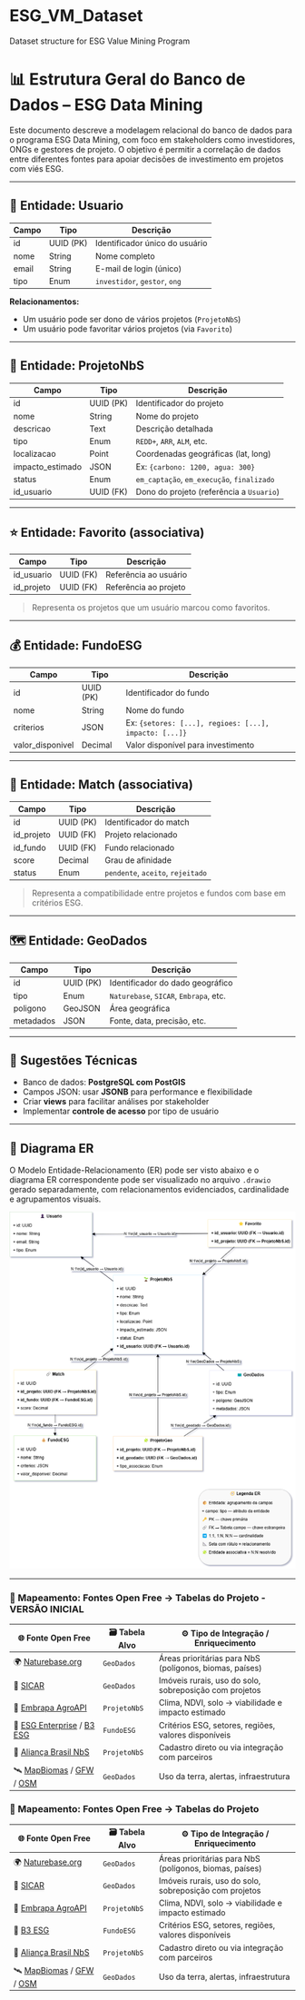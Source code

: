 # ESG_VM_Dataset
Dataset structure for ESG Value Mining Program
# 📊 Estrutura Geral do Banco de Dados – ESG Data Mining

Este documento descreve a modelagem relacional do banco de dados para o programa ESG Data Mining, com foco em stakeholders como investidores, ONGs e gestores de projeto. O objetivo é permitir a correlação de dados entre diferentes fontes para apoiar decisões de investimento em projetos com viés ESG.

---

## 👤 Entidade: Usuario

| Campo     | Tipo       | Descrição                                 |
|-----------|------------|-------------------------------------------|
| id        | UUID (PK)  | Identificador único do usuário            |
| nome      | String     | Nome completo                             |
| email     | String     | E-mail de login (único)                   |
| tipo      | Enum       | `investidor`, `gestor`, `ong`             |

**Relacionamentos:**
- Um usuário pode ser dono de vários projetos (`ProjetoNbS`)
- Um usuário pode favoritar vários projetos (via `Favorito`)

---

## 🌱 Entidade: ProjetoNbS

| Campo              | Tipo         | Descrição                                 |
|--------------------|--------------|-------------------------------------------|
| id                 | UUID (PK)    | Identificador do projeto                  |
| nome               | String       | Nome do projeto                           |
| descricao          | Text         | Descrição detalhada                       |
| tipo               | Enum         | `REDD+`, `ARR`, `ALM`, etc.               |
| localizacao        | Point        | Coordenadas geográficas (lat, long)       |
| impacto_estimado   | JSON         | Ex: `{carbono: 1200, agua: 300}`          |
| status             | Enum         | `em_captação`, `em_execução`, `finalizado`|
| id_usuario         | UUID (FK)    | Dono do projeto (referência a `Usuario`)  |

---

## ⭐ Entidade: Favorito (associativa)

| Campo         | Tipo      | Descrição                                 |
|---------------|-----------|-------------------------------------------|
| id_usuario    | UUID (FK) | Referência ao usuário                     |
| id_projeto    | UUID (FK) | Referência ao projeto                     |

> Representa os projetos que um usuário marcou como favoritos.

---

## 💰 Entidade: FundoESG

| Campo              | Tipo         | Descrição                                 |
|--------------------|--------------|-------------------------------------------|
| id                 | UUID (PK)    | Identificador do fundo                    |
| nome               | String       | Nome do fundo                             |
| criterios          | JSON         | Ex: `{setores: [...], regioes: [...], impacto: [...]}` |
| valor_disponivel   | Decimal      | Valor disponível para investimento        |

---

## 🔗 Entidade: Match (associativa)

| Campo         | Tipo      | Descrição                                 |
|---------------|-----------|-------------------------------------------|
| id            | UUID (PK) | Identificador do match                    |
| id_projeto    | UUID (FK) | Projeto relacionado                       |
| id_fundo      | UUID (FK) | Fundo relacionado                         |
| score         | Decimal   | Grau de afinidade                         |
| status        | Enum      | `pendente`, `aceito`, `rejeitado`         |

> Representa a compatibilidade entre projetos e fundos com base em critérios ESG.

---

## 🗺️ Entidade: GeoDados

| Campo       | Tipo      | Descrição                                 |
|-------------|-----------|-------------------------------------------|
| id          | UUID (PK) | Identificador do dado geográfico          |
| tipo        | Enum      | `Naturebase`, `SICAR`, `Embrapa`, etc.    |
| poligono    | GeoJSON   | Área geográfica                           |
| metadados   | JSON      | Fonte, data, precisão, etc.               |

---

## 🧠 Sugestões Técnicas

- Banco de dados: **PostgreSQL com PostGIS**
- Campos JSON: usar **JSONB** para performance e flexibilidade
- Criar **views** para facilitar análises por stakeholder
- Implementar **controle de acesso** por tipo de usuário

---

## 📌 Diagrama ER

O Modelo Entidade-Relacionamento (ER) pode ser visto abaixo e o diagrama ER correspondente pode ser visualizado no arquivo `.drawio` gerado separadamente, com relacionamentos evidenciados, cardinalidade e agrupamentos visuais.

![Diagrama ER](https://github.com/Moriblo/ESG_VM_Datasets/blob/main/esg-vm-datasets-uml.drawio.png)

---

### 🔗 Mapeamento: Fontes Open Free → Tabelas do Projeto - VERSÃO INICIAL

| 🌐 Fonte Open Free                                                                 | 🗃️ Tabela Alvo   | ⚙️ Tipo de Integração / Enriquecimento                                      |
|------------------------------------------------------------------------------------|------------------|------------------------------------------------------------------------------|
| 🌍 [Naturebase.org](https://naturebase.org)                                       | `GeoDados`       | Áreas prioritárias para NbS (polígonos, biomas, países)                     |
| 🏡 [SICAR](https://www.car.gov.br/publico/cadastro)                                | `GeoDados`       | Imóveis rurais, uso do solo, sobreposição com projetos                      |
| 🌱 [Embrapa AgroAPI](https://www.embrapa.br/agroapi)                               | `ProjetoNbS`     | Clima, NDVI, solo → viabilidade e impacto estimado                          |
| 💼 [ESG Enterprise](https://www.esgenterprise.com) / [B3 ESG](https://www.b3.com.br) | `FundoESG`       | Critérios ESG, setores, regiões, valores disponíveis                        |
| 🤝 [Aliança Brasil NbS](https://www.aliancabrasilnbs.org)                          | `ProjetoNbS`     | Cadastro direto ou via integração com parceiros                             |
| 🛰️ [MapBiomas](https://mapbiomas.org) / [GFW](https://www.globalforestwatch.org) / [OSM](https://www.openstreetmap.org) | `GeoDados` | Uso da terra, alertas, infraestrutura                                       |


### 🔗 Mapeamento: Fontes Open Free → Tabelas do Projeto

| 🌐 Fonte Open Free                                                                 | 🗃️ Tabela Alvo   | ⚙️ Tipo de Integração / Enriquecimento                                      |
|------------------------------------------------------------------------------------|------------------|------------------------------------------------------------------------------|
| 🌍 [Naturebase.org](https://naturebase.org)                                       | `GeoDados`       | Áreas prioritárias para NbS (polígonos, biomas, países)                     |
| 🏡 [SICAR](https://www.car.gov.br/publico/cadastro)                                | `GeoDados`       | Imóveis rurais, uso do solo, sobreposição com projetos                      |
| 🌱 [Embrapa AgroAPI](https://www.embrapa.br/agroapi)                               | `ProjetoNbS`     | Clima, NDVI, solo → viabilidade e impacto estimado                          |
| 💼 [B3 ESG](https://www.b3.com.br/pt_br/solucoes/esg/)                             | `FundoESG`       | Critérios ESG, setores, regiões, valores disponíveis                        |
| 🤝 [Aliança Brasil NbS](https://www.aliancabrasilnbs.org)                          | `ProjetoNbS`     | Cadastro direto ou via integração com parceiros                             |
| 🛰️ [MapBiomas](https://mapbiomas.org) / [GFW](https://www.globalforestwatch.org) / [OSM](https://www.openstreetmap.org) | `GeoDados` | Uso da terra, alertas, infraestrutura                                       |



